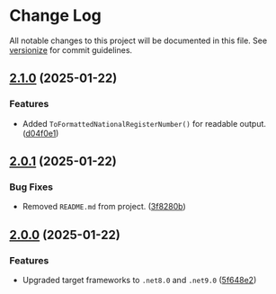 # Change Log

All notable changes to this project will be documented in this file. See [versionize](https://github.com/versionize/versionize) for commit guidelines.

<a name="2.1.0"></a>
## [2.1.0](https://www.github.com/WilvanBil/NationalRegisterNumber/releases/tag/v2.1.0) (2025-01-22)

### Features

* Added `ToFormattedNationalRegisterNumber()` for readable output. ([d04f0e1](https://www.github.com/WilvanBil/NationalRegisterNumber/commit/d04f0e1b2f8896239f950daeff2f68b54b5e4c96))

<a name="2.0.1"></a>
## [2.0.1](https://www.github.com/WilvanBil/NationalRegisterNumber/releases/tag/v2.0.1) (2025-01-22)

### Bug Fixes

* Removed `README.md` from project. ([3f8280b](https://www.github.com/WilvanBil/NationalRegisterNumber/commit/3f8280b242b6967377cc4aafe1886090616171ee))

<a name="2.0.0"></a>
## [2.0.0](https://www.github.com/WilvanBil/NationalRegisterNumber/releases/tag/v2.0.0) (2025-01-22)

### Features

* Upgraded target frameworks to `.net8.0` and `.net9.0` ([5f648e2](https://www.github.com/WilvanBil/NationalRegisterNumber/commit/5f648e23431a0d0e841edaacbea98647d17a62c9))

